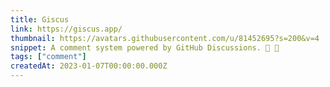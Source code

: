 ```yaml
---
title: Giscus
link: https://giscus.app/
thumbnail: https://avatars.githubusercontent.com/u/81452695?s=200&v=4
snippet: A comment system powered by GitHub Discussions. 💬 💎
tags: ["comment"]
createdAt: 2023-01-07T00:00:00.000Z
---
```

